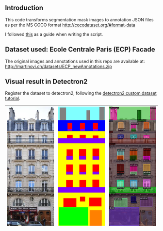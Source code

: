 ## Introduction
This code transforms segmentation mask images to annotation JSON files as per the MS COCO format http://cocodataset.org/#format-data

I followed [this](http://www.immersivelimit.com/tutorials/create-coco-annotations-from-scratch) as a guide when writing the script.

## Dataset used: Ecole Centrale Paris (ECP) Facade
The original images and annotations used in this repo are available at: http://martinovi.ch/datasets/ECP_newAnnotations.zip

## Visual result in Detectron2
Register the dataset to detectron2, following the [detectron2 custom dataset tutorial](https://detectron2.readthedocs.io/tutorials/datasets.html).

| ![Original](./dataset/train/monge_12.jpg) | ![Mask](./dataset/train_mask/monge_12.png)|![COCO](./output/README_media/coco.png) |
|:---:|:---:|:---:|